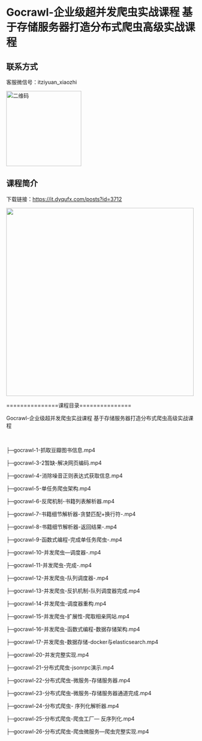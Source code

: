 # Gocrawl-企业级超并发爬虫实战课程 基于存储服务器打造分布式爬虫高级实战课程

## 联系方式

客服微信号：itziyuan_xiaozhi

<img src="https://ziyuanyun.oss-cn-guangzhou.aliyuncs.com/common/20240614073449/666b82192834a.jpg" width="200" height="200" alt="二维码">

## 课程简介

下载链接：https://it.dyqufx.com/posts?id=3712

<img src="https://ziyuanyun.oss-cn-guangzhou.aliyuncs.com/yun/20240515185309/66449415d921a.jpg" width="500" alt="">

  ===============课程目录===============

 Gocrawl-企业级超并发爬虫实战课程 基于存储服务器打造分布式爬虫高级实战课程



 &nbsp;

 ├─gocrawl-1-抓取豆瓣图书信息.mp4

 ├─gocrawl-3-2暂缺-解决网页编码.mp4

 ├─gocrawl-4-消除噪音正则表达式获取信息.mp4

 ├─gocrawl-5-单任务爬虫架构.mp4

 ├─gocrawl-6-反爬机制-书籍列表解析器.mp4

 ├─gocrawl-7-书籍细节解析器-贪婪匹配+换行符-.mp4

 ├─gocrawl-8-书籍细节解析器-返回结果-.mp4

 ├─gocrawl-9-函数式编程-完成单任务爬虫-.mp4

 ├─gocrawl-10-并发爬虫—调度器-.mp4

 ├─gocrawl-11-并发爬虫-完成-.mp4

 ├─gocrawl-12-并发爬虫-队列调度器-.mp4

 ├─gocrawl-13-并发爬虫-反扒机制-队列调度器完成.mp4

 ├─gocrawl-14-并发爬虫-调度器重构.mp4

 ├─gocrawl-15-并发爬虫-扩展性-爬取相亲网站.mp4

 ├─gocrawl-16-并发爬虫-函数式编程-数据存储架构.mp4

 ├─gocrawl-17-并发爬虫-数据存储-docker与elasticsearch.mp4

 ├─gocrawl-20-并发完整实现.mp4

 ├─gocrawl-21-分布式爬虫-jsonrpc演示.mp4

 ├─gocrawl-22-分布式爬虫-微服务-存储服务器.mp4

 ├─gocrawl-23-分布式爬虫-微服务-存储服务器通道完成.mp4

 ├─gocrawl-24-分布式爬虫- 序列化解析器.mp4

 ├─gocrawl-25-分布式爬虫-爬虫工厂— 反序列化.mp4

 ├─gocrawl-26-分布式爬虫-爬虫微服务—爬虫完整实现.mp4

  